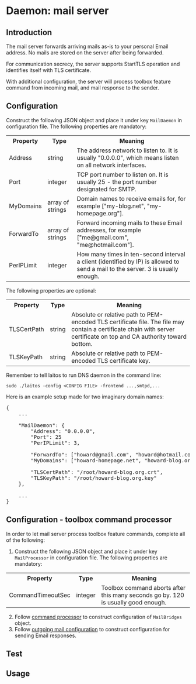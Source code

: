 # Daemon: mail server

## Introduction
The mail server forwards arriving mails as-is to your personal Email address. No mails are stored on the server after being forwarded.

For communication secrecy, the server supports StartTLS operation and identifies itself with TLS certificate.

With additional configuration, the server will process toolbox feature command from incoming mail, and mail response to the sender.

## Configuration
Construct the following JSON object and place it under key `MailDaemon` in configuration file. The following properties are mandatory:
<table>
<tr>
    <th>Property</th>
    <th>Type</th>
    <th>Meaning</th>
</tr>
<tr>
    <td>Address</td>
    <td>string</td>
    <td>The address network to listen to. It is usually "0.0.0.0", which means listen on all network interfaces.</td>
</tr>
<tr>
    <td>Port</td>
    <td>integer</td>
    <td>TCP port number to listen on. It is usually 25 - the port number designated for SMTP.</td>
</tr>
<tr>
    <td>MyDomains</td>
    <td>array of strings</td>
    <td>Domain names to receive emails for, for example ["my-blog.net", "my-homepage.org"].</td>
</tr>
<tr>
    <td>ForwardTo</td>
    <td>array of strings</td>
    <td>Forward incoming mails to these Email addresses, for example ["me@gmail.com", "me@hotmail.com"].</td>
</tr>
<tr>
    <td>PerIPLimit</td>
    <td>integer</td>
    <td>How many times in ten-second interval a client (identified by IP) is allowed to send a mail to the server. 3 is usually enough.</td>
</tr>
</table>

The following properties are optional:

<table>
<tr>
    <th>Property</th>
    <th>Type</th>
    <th>Meaning</th>
</tr>
<tr>
    <td>TLSCertPath</td>
    <td>string</td>
    <td>
        Absolute or relative path to PEM-encoded TLS certificate file.
        The file may contain a certificate chain with server certificate on top and CA authority toward bottom.
    </td>
</tr>
<tr>
    <td>TLSKeyPath</td>
    <td>string</td>
    <td>Absolute or relative path to PEM-encoded TLS certificate key.</td>
</tr>
</table>


Remember to tell laitos to run DNS daemon in the command line:

    sudo ./laitos -config <CONFIG FILE> -frontend ...,smtpd,...

Here is an example setup made for two imaginary domain names:
<pre>
{
    ...
    
    "MailDaemon": {
        "Address": "0.0.0.0",
        "Port": 25
        "PerIPLimit": 3,
        
        "ForwardTo": ["howard@gmail.com", "howard@hotmail.com"],
        "MyDomains": ["howard-homepage.net", "howard-blog.org"],
        
        "TLSCertPath": "/root/howard-blog.org.crt",
        "TLSKeyPath": "/root/howard-blog.org.key"
    },
     
    ...
}
</pre>

## Configuration - toolbox command processor

In order to let mail server process toolbox feature commands, complete all of the following:

1. Construct the following JSON object and place it under key `MailProcessor` in configuration file. The following properties are mandatory:
<table>
<tr>
    <th>Property</th>
    <th>Type</th>
    <th>Meaning</th>
</tr>
<tr>
    <td>CommandTimeoutSec</td>
    <td>integer</td>
    <td>Toolbox command aborts after this many seconds go by. 120 is usually good enough.</td>
</tr>
</table>

2. Follow [command processor](https://github.com/HouzuoGuo/laitos/wiki/Command-processor) to construct configuration of `MailBridges` object.
3. Follow [outgoing mail configuration](https://github.com/HouzuoGuo/laitos/wiki/Outgoing-mail-configuration) to construct configuration for sending Email responses.

## Test

## Usage
